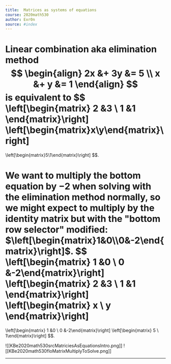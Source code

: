 ```yaml
---
title:  Matrices as systems of equations
course: 2020math530
author: Exr0n
source: #index
---
```


Linear combination aka elimination method
$$
\begin{align}
2x &+ 3y &= 5 \\
 x &+  y &= 1
\end{align}
$$
is equivalent to
$$
\left[\begin{matrix}
2 &3 \\
1 &1
\end{matrix}\right]
\left[\begin{matrix}x\\y\end{matrix}\right]
=
\left[\begin{matrix}5\\1\end{matrix}\right]
$$.

We want to multiply the bottom equation by $-2$ when solving with the elimination method normally, so we might expect to multiply by the identity matrix but with the "bottom row selector" modified: $\left[\begin{matrix}1&0\\0&-2\end{matrix}\right]$.
$$
\left[\begin{matrix} 1 &0 \\ 0 &-2\end{matrix}\right]
\left[\begin{matrix} 2 &3 \\ 1 &1 \end{matrix}\right]
\left[\begin{matrix} x \\ y \end{matrix}\right]
=
\left[\begin{matrix} 1 &0 \\ 0 &-2\end{matrix}\right]
\left[\begin{matrix} 5 \\ 1\end{matrix}\right]
$$.

![[KBe2020math530srcMatriciesAsEquationsIntro.png]]
![[KBe2020math530floMatrixMultiplyToSolve.png]]

---
